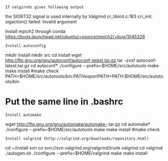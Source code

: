     If valgirnds gives following output

the SIGRT32 signal is used internally by Valgrind
cr_libinit.c:183 cri_init: sigaction() failed: Invalid argument

Install mpich2 through conda
https://bugs.launchpad.net/ubuntu/+source/mpich2/+bug/1045326



    Install autoconfig
mkdir install
mkdir src
cd install
wget http://ftp.gnu.org/gnu/autoconf/autoconf-latest.tar.gz
tar -zvxf autoconf-latest.tar.gz
cd autoconf*
./configure --prefix=$HOME/src/autotools
make
make install
#make check
PATH=$HOME/src/autotools/bin:$PATH
export PATH=$PATH:$HOME/src/autotools/bin
# Put the same line in .bashrc


    Install automake
wget http://ftp.gnu.org/gnu/automake/automake-<version>.tar.gz
cd automake*
./configure --prefix=$HOME/src/autotools
make
make install
#make check


    Install valgrind (http://valgrind.org/downloads/repository.html)
cd ~/install
svn co svn://svn.valgrind.org/valgrind/trunk valgrind
cd valgrind
./autogen.sh
./configure --prefix=$HOME/valgrind
make
make install

